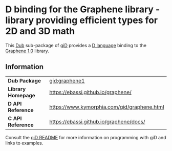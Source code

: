 # D binding for the Graphene library - library providing efficient types for 2D and 3D math

This [Dub](https://dub.pm/) sub-package of [giD](https://gid.dub.pm) provides a [D language](https://www.dlang.org) binding to the [Graphene 1.0](https://ebassi.github.io/graphene/) library.

## Information

|     |     |
| --- | --- |
| **Dub Package**          | [gid:graphene1](https://code.dlang.org/packages/gid%3Agraphene1)                 |
| **Library Homepage**     | https://ebassi.github.io/graphene/                                               |
| **D API Reference**      | https://www.kymorphia.com/gid/graphene.html                                      |
| **C API Reference**      | https://ebassi.github.io/graphene/docs/                                          |

Consult the [giD README](https://github.com/Kymorphia/gid) for more information on programming with giD and links to examples.
